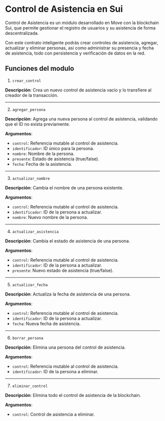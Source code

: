 # Control de Asistencia en Sui
Control de Asistencia es un módulo desarrollado en Move con la blockchain Sui, que permite gestionar el registro de usuarios y su asistencia de forma descentralizada.

Con este contrato inteligente podrás crear controles de asistencia, agregar, actualizar y eliminar personas, así como administrar su presencia y fecha de asistencia, todo con persistencia y verificación de datos en la red.



## Funciones del modulo

1. `crear_control`

**Descripción**: Crea un nuevo control de asistencia vacío y lo transfiere al creador de la transacción.

---

2. `agregar_persona`

**Descripción**: Agrega una nueva persona al control de asistencia, validando que el ID no exista previamente.

**Argumentos**:

- `control`: Referencia mutable al control de asistencia.
- `identificador`: ID único para la persona.
- `nombre`: Nombre de la persona.
- `presente`: Estado de asistencia (true/false).
- `fecha`: Fecha de la asistencia.

---

3. `actualizar_nombre`

**Descripción**: Cambia el nombre de una persona existente.

**Argumentos**:

- `control`: Referencia mutable al control de asistencia.
- `identificador`: ID de la persona a actualizar.
- `nombre`: Nuevo nombre de la persona.

---

4. `actualizar_asistencia`

**Descripción**: Cambia el estado de asistencia de una persona.

**Argumentos**:

- `control`: Referencia mutable al control de asistencia.
- `identificador`: ID de la persona a actualizar.
- `presente`: Nuevo estado de asistencia (true/false).

---


5. `actualizar_fecha`

**Descripción**: Actualiza la fecha de asistencia de una persona.

**Argumentos**:

- `control`: Referencia mutable al control de asistencia.
- `identificador`: ID de la persona a actualizar.
- `fecha`: Nueva fecha de asistencia.

---

6. `borrar_persona`

**Descripción**: Elimina una persona del control de asistencia.

**Argumentos**:

- `control`: Referencia mutable al control de asistencia.
- `identificador`: ID de la persona a eliminar.

---

7. `eliminar_control`

**Descripción**: Elimina todo el control de asistencia de la blockchain.

**Argumentos**:

- `control`: Control de asistencia a eliminar.